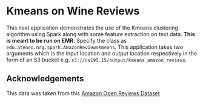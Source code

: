 # Kmeans on Wine Reviews

This next application demonstrates the use of the Kmeans clustering algorithm using Spark along with some feature extraction on text data. **This is meant to be run on EMR.** Specify the class as `edu.ateneo.nrg.spark.AmazonReviewsKmeans`. This application takes two arguments which is the input location and output location respectively in the form of an S3 bucket e.g. `s3://cs195.15/output/kmeans_amazon_reviews`.

## Acknowledgements

This data was taken from this [Amazon Open Reviews Dataset](https://registry.opendata.aws/amazon-reviews/)

